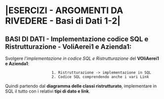 # |ESERCIZI - ARGOMENTI DA RIVEDERE - Basi di Dati 1-2|


## BASI DI DATI - Implementazione codice SQL e Ristrutturazione - VoliAerei1 e Azienda1:

Svolgere *l'implementazione in codice SQL e Ristrutturazione* del **VOliAerei1 e Azienda1**:
 
                        
                         1. Ristrutturazione -> implementazione in SQL
                         2. Codice SQL comprendendo anche i vari Link



Quindi partendo dal **diagramma delle classi ristrutturato**, implementare in SQL il tutto con i relativi **tipi di dato e link**.